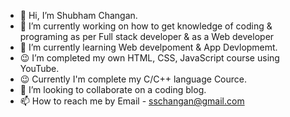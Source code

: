 - 👋 Hi, I’m Shubham Changan.
- 👀 I’m currently working on how to get knowledge of coding & programing as per Full stack developer & as a Web developer
- 🌱 I’m currently learning Web develpoment & App Devlopmemt.
- 😉 I’m completed my own HTML, CSS, JavaScript course using YouTube.
- 😉 Currently I'm complete my C/C++ language Cource.
- 💞️ I’m looking to collaborate on a coding blog.
- 📫 How to reach me by Email - sschangan@gmail.com

<!---
CHANGANSHUBHAM/CHANGANSHUBHAM is a ✨ special ✨ repository because its `README.md` (this file) appears on your GitHub profile.
You can click the Preview link to take a look at your changes.
--->
